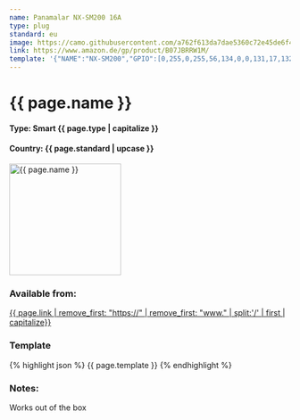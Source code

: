 ```yaml
---
name: Panamalar NX-SM200 16A
type: plug
standard: eu
image: https://camo.githubusercontent.com/a762f613da7dae5360c72e45de6f48616fbe1f0f/68747470733a2f2f692e706f7374696d672e63632f5a4b34546b7267472f6e78736d3230302e6a7067
link: https://www.amazon.de/gp/product/B07JBRRW1M/
template: '{"NAME":"NX-SM200","GPIO":[0,255,0,255,56,134,0,0,131,17,132,21,0],"FLAG":0,"BASE":45}'
---
```


# {{ page.name }}

#### Type: Smart {{ page.type | capitalize }}
#### Country: {{ page.standard | upcase }}

<img src="{{ page.image }}" alt="{{ page.name }}" height="200">

###  Available from:
[{{ page.link | remove_first: "https://" | remove_first: "www." | split:'/' | first | capitalize}}]({{page.link}})

### Template
{% highlight json %}
  {{ page.template }}
{% endhighlight %}

### Notes:

Works out of the box
